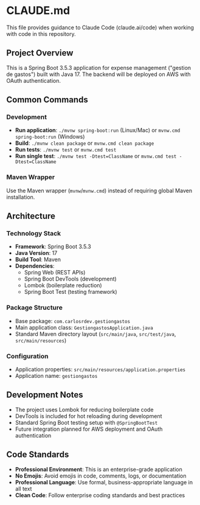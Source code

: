 # CLAUDE.md

This file provides guidance to Claude Code (claude.ai/code) when working with code in this repository.

## Project Overview

This is a Spring Boot 3.5.3 application for expense management ("gestion de gastos") built with Java 17. The backend will be deployed on AWS with OAuth authentication.

## Common Commands

### Development
- **Run application**: `./mvnw spring-boot:run` (Linux/Mac) or `mvnw.cmd spring-boot:run` (Windows)
- **Build**: `./mvnw clean package` or `mvnw.cmd clean package`
- **Run tests**: `./mvnw test` or `mvnw.cmd test`
- **Run single test**: `./mvnw test -Dtest=ClassName` or `mvnw.cmd test -Dtest=ClassName`

### Maven Wrapper
Use the Maven wrapper (`mvnw`/`mvnw.cmd`) instead of requiring global Maven installation.

## Architecture

### Technology Stack
- **Framework**: Spring Boot 3.5.3
- **Java Version**: 17
- **Build Tool**: Maven
- **Dependencies**: 
  - Spring Web (REST APIs)
  - Spring Boot DevTools (development)
  - Lombok (boilerplate reduction)
  - Spring Boot Test (testing framework)

### Package Structure
- Base package: `com.carlosrdev.gestiongastos`
- Main application class: `GestiongastosApplication.java`
- Standard Maven directory layout (`src/main/java`, `src/test/java`, `src/main/resources`)

### Configuration
- Application properties: `src/main/resources/application.properties`
- Application name: `gestiongastos`

## Development Notes

- The project uses Lombok for reducing boilerplate code
- DevTools is included for hot reloading during development
- Standard Spring Boot testing setup with `@SpringBootTest`
- Future integration planned for AWS deployment and OAuth authentication

## Code Standards

- **Professional Environment**: This is an enterprise-grade application
- **No Emojis**: Avoid emojis in code, comments, logs, or documentation
- **Professional Language**: Use formal, business-appropriate language in all text
- **Clean Code**: Follow enterprise coding standards and best practices
